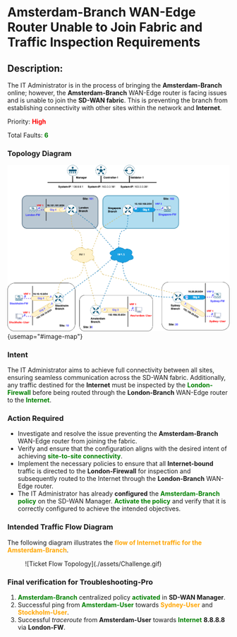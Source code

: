 # Amsterdam-Branch WAN-Edge Router Unable to Join Fabric and Traffic Inspection Requirements

## Description:
The IT Administrator is in the process of bringing the **Amsterdam-Branch** online; however, the **Amsterdam-Branch** WAN-Edge router is facing issues and is unable to join the **SD-WAN fabric**. This is preventing the branch from establishing connectivity with other sites within the network and **Internet**.

Priority: **<font color="red">High</font>**

Total Faults: **<font color="green">6</font>**

### Topology Diagram


![Ticket Topology](./assets/Challenge-Topology.png){usemap="#image-map"}
<map name="image-map">
     <area target="_self" alt="Stockholm-Branch" title="Stockholm-Branch" href="telnet://127.0.0.1:9013" coords="232,611,28" shape="circle">
     <area target="_self" alt="Stockholm-FW" title="Stockholm-FW" href="telnet://127.0.0.1:9015" coords="37,594,70,618" shape="rect">
     <area target="_self" alt="Stockholm-User" title="Stockholm-User" href="telnet://127.0.0.1:9016" coords="35,678,74,707" shape="rect">
     <area target="_self" alt="Amsterdam-Branch" title="Amsterdam-Branch" href="telnet://127.0.0.1:9000" coords="406,665,25" shape="circle">
     <area target="_self" alt="Amsterdam-User" title="Amsterdam-User" href="telnet://127.0.0.1:9002" coords="587,649,623,673" shape="rect">
     <area target="_self" alt="Sydney-Branch" title="Sydney-Branch" href="telnet://127.0.0.1:9017" coords="783,606,23" shape="circle">
     <area target="_self" alt="Sydney-FW" title="Sydney-FW" href="telnet://127.0.0.1:9019" coords="948,583,982,610" shape="rect">
     <area target="_self" alt="Sydney-User" title="Sydney-User" href="telnet://127.0.0.1:9020" coords="949,677,983,700" shape="rect">
     <area target="_self" alt="London-Branch" title="London-Branch" href="telnet://127.0.0.1:9006" coords="293,206,29" shape="circle">
     <area target="_self" alt="London-FW" title="London-FW" href="telnet://127.0.0.1:9008" coords="101,191,135,216" shape="rect">
     <area target="_self" alt="Singapore-Branch" title="Singapore-Branch" href="telnet://127.0.0.1:9010" coords="552,206,27" shape="circle">
     <area target="_self" alt="Singapore-FW" title="Singapore-FW" href="telnet://127.0.0.1:9012" coords="714,186,753,212" shape="rect">
     <area target="_self" alt="Controller-1" title="Controller-1" href="telnet://127.0.0.1:9003" coords="429,29,30" shape="circle">
</map>


### Intent

The IT Administrator aims to achieve full connectivity between all sites, ensuring seamless communication across the SD-WAN fabric.
Additionally, any traffic destined for the **Internet** must be inspected by the **<font color="green">London-Firewall</font>** before being routed through the **London-Branch** WAN-Edge router to the **<font color="green">Internet</font>**.

### Action Required

- Investigate and resolve the issue preventing the **Amsterdam-Branch** WAN-Edge router from joining the fabric.
- Verify and ensure that the configuration aligns with the desired intent of achieving **<font color="green">site-to-site connectivity</font>**.
- Implement the necessary policies to ensure that all **Internet-bound** traffic is directed to the **London-Firewall** for inspection and subsequently routed to the Internet through the **London-Branch** WAN-Edge router.
- The IT Administrator has already **configured** the **<font color="green">Amsterdam-Branch policy</font>** on the SD-WAN Manager. **<font color="green">Activate the policy</font>** and verify that it is correctly configured to achieve the intended objectives.
### Intended Traffic Flow Diagram

The following diagram illustrates the **<font color="orange">flow of Internet traffic for the Amsterdam-Branch</font>**.

<figure markdown>
  ![Ticket Flow Topology](./assets/Challenge.gif)
</figure>

### Final verification for Troubleshooting-Pro

1. **<font color="green">Amsterdam-Branch</font>** centralized policy **<font color="green">activated</font>** in **SD-WAN Manager**.
2. Successful ping from **<font color="green">Amsterdam-User</font>** towards **<font color="orange">Sydney-User</font>** and **<font color="orange">Stockholm-User</font>**. 
3. Successful _traceroute_ from **Amsterdam-User** towards **<font color="green">Internet</font>** **8.8.8.8** via **London-FW**. 